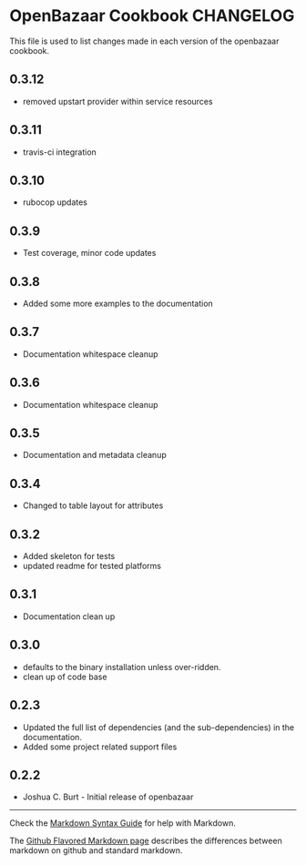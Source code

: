 OpenBazaar Cookbook CHANGELOG
=============================

This file is used to list changes made in each version of the openbazaar cookbook.

0.3.12
------
- removed upstart provider within service resources

0.3.11
------
- travis-ci integration

0.3.10
------
- rubocop updates

0.3.9
-----
- Test coverage, minor code updates

0.3.8
-----
- Added some more examples to the documentation

0.3.7
-----
- Documentation whitespace cleanup

0.3.6
-----
- Documentation whitespace cleanup

0.3.5
-----
- Documentation and metadata cleanup

0.3.4
-----
- Changed to table layout for attributes

0.3.2
-----
- Added skeleton for tests
- updated readme for tested platforms

0.3.1
-----
- Documentation clean up

0.3.0
-----
- defaults to the binary installation unless over-ridden.
- clean up of code base

0.2.3
-----
- Updated the full list of dependencies (and the sub-dependencies) in the documentation.
- Added some project related support files

0.2.2
-----
- Joshua C. Burt - Initial release of openbazaar

- - -
Check the [Markdown Syntax Guide](http://daringfireball.net/projects/markdown/syntax) for help with Markdown.

The [Github Flavored Markdown page](http://github.github.com/github-flavored-markdown/) describes the differences between markdown on github and standard markdown.
